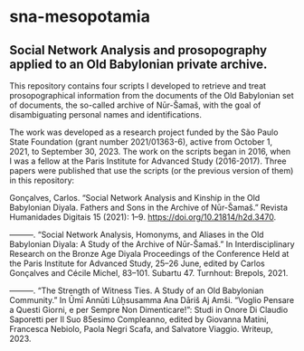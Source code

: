 # sna-mesopotamia
## Social Network Analysis and prosopography applied to an Old Babylonian private archive.

This repository contains four scripts I developed to retrieve and treat prosopographical information from the documents of the Old Babylonian set of documents, the so-called archive of Nūr-Šamaš, with the goal of disambiguating personal names and identifications. 

The work was developed as a research project funded by the São Paulo State Foundation (grant number 2021/01363-6), active from October 1, 2021, to September 30, 2023. 
The work on the scripts began in 2016, when I was a fellow at the Paris Institute for Advanced Study (2016-2017). 
Three papers were published that use the scripts (or the previous version of them) in this repository:

Gonçalves, Carlos. “Social Network Analysis and Kinship in the Old Babylonian Diyala. Fathers and Sons in the Archive of Nūr-Šamaš.” Revista Humanidades Digitais 15 (2021): 1–9. https://doi.org/10.21814/h2d.3470.

———. “Social Network Analysis, Homonyms, and Aliases in the Old Babylonian Diyala: A Study of the Archive of Nūr-Šamaš.” In Interdisciplinary Research on the Bronze Age Diyala Proceedings of the Conference Held at the Paris Institute for Advanced Study, 25–26 June, edited by Carlos Gonçalves and Cécile Michel, 83–101. Subartu 47. Turnhout: Brepols, 2021.

———. “The Strength of Witness Ties. A Study of an Old Babylonian Community.” In Ūmī Annūti Lûḫsusamma Ana Dāriš Aj Amši. “Voglio Pensare a Questi Giorni, e per Sempre Non Dimenticare!”: Studi in Onore Di Claudio Saporetti per Il Suo 85esimo Compleanno, edited by Giovanna Matini, Francesca Nebiolo, Paola Negri Scafa, and Salvatore Viaggio. Writeup, 2023.
